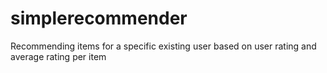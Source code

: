 # simplerecommender
Recommending items for a specific existing user based on user rating and average rating per item
